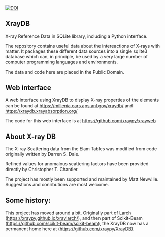 
[![DOI](https://zenodo.org/badge/205441660.svg)](https://zenodo.org/badge/latestdoi/205441660)


## XrayDB

X-ray Reference Data in SQLite library, including a Python interface.

The repository contains useful data about the intereactions of X-rays with
matter.  It packages these different data sources into a single sqlite3
database which can, in principle, be used by a very large number of
computer programming languages and environments.

The data and code here are placed in the Public Domain.

## Web interface 

A web interface using XrayDB to display X-ray properties of the elements can be found at 
https://millenia.cars.aps.anl.gov/xraydb/ and https://xraydb.xrayabsorption.org/

The code for this web interface is at https://github.com/xraypy/xrayweb 

## About X-ray DB

The X-ray Scattering data from the Elam Tables was modified from code
originally written by Darren S. Dale.

Refined values for anomalous scattering factors have been provided directly
by Christopher T. Chantler.

The project has mostly been supported and maintained by Matt Newville.
Suggestions and conributions are most welcome.

Some history:
-------------

This project has moved around a bit.  Originally part of Larch
(https://xraypy.github.io/xraylarch/), and then
part of Scikit-Beam (https://github.com/scikit-beam/scikit-beam), the
XrayDB now has a permanent home here at (https://github.com/xraypy/XrayDB).
